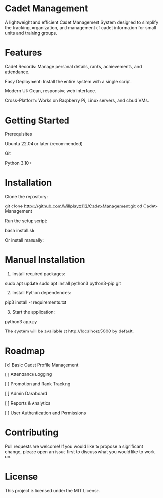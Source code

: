 # Cadet Management

A lightweight and efficient Cadet Management System designed to simplify the tracking, organization, and management of cadet information for small units and training groups.

# Features

Cadet Records: Manage personal details, ranks, achievements, and attendance.

Easy Deployment: Install the entire system with a single script.

Modern UI: Clean, responsive web interface.

Cross-Platform: Works on Raspberry Pi, Linux servers, and cloud VMs.


# Getting Started

Prerequisites

Ubuntu 22.04 or later (recommended)

Git

Python 3.10+


# Installation

Clone the repository:

git clone https://github.com/Willplayz112/Cadet-Management.git
cd Cadet-Management

Run the setup script:

bash install.sh

Or install manually:

# Manual Installation

1. Install required packages:



sudo apt update
sudo apt install python3 python3-pip git

2. Install Python dependencies:



pip3 install -r requirements.txt

3. Start the application:



python3 app.py

The system will be available at http://localhost:5000 by default.

# Roadmap

[x] Basic Cadet Profile Management

[ ] Attendance Logging

[ ] Promotion and Rank Tracking

[ ] Admin Dashboard

[ ] Reports & Analytics

[ ] User Authentication and Permissions


# Contributing

Pull requests are welcome!
If you would like to propose a significant change, please open an issue first to discuss what you would like to work on.

# License

This project is licensed under the MIT License.
